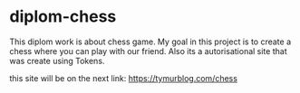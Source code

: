 # diplom-chess

This diplom work is about chess game. My goal in this project is to create a chess where you can play with our friend. Also its a autorisational site that was create using Tokens.

this site will be on the next link: https://tymurblog.com/chess